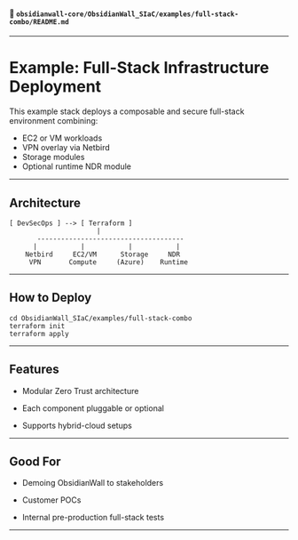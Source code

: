
#### 📁 `obsidianwall-core/ObsidianWall_SIaC/examples/full-stack-combo/README.md`


---

# Example: Full-Stack Infrastructure Deployment

This example stack deploys a composable and secure full-stack environment combining:

- EC2 or VM workloads
- VPN overlay via Netbird
- Storage modules
- Optional runtime NDR module

---

## Architecture

```text
[ DevSecOps ] --> [ Terraform ]
                      |
       -------------------------------------
      |           |           |           |
    Netbird     EC2/VM      Storage     NDR
     VPN       Compute     (Azure)    Runtime

```
---

## How to Deploy
```
cd ObsidianWall_SIaC/examples/full-stack-combo
terraform init
terraform apply
```
---
## Features
 - Modular Zero Trust architecture

 - Each component pluggable or optional

 - Supports hybrid-cloud setups

 ---

## Good For
 - Demoing ObsidianWall to stakeholders

 - Customer POCs

 - Internal pre-production full-stack tests

 ---